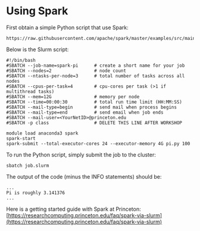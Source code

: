 # Using Spark

First obtain a simple Python script that use Spark:

```
https://raw.githubusercontent.com/apache/spark/master/examples/src/main/python/pi.py
```

Below is the Slurm script:

```
#!/bin/bash
#SBATCH --job-name=spark-pi      # create a short name for your job
#SBATCH --nodes=2                # node count
#SBATCH --ntasks-per-node=3      # total number of tasks across all nodes
#SBATCH --cpus-per-task=4        # cpu-cores per task (>1 if multithread tasks)
#SBATCH --mem=12G                # memory per node
#SBATCH --time=00:00:30          # total run time limit (HH:MM:SS)
#SBATCH --mail-type=begin        # send mail when process begins
#SBATCH --mail-type=end          # send email when job ends
#SBATCH --mail-user=<YourNetID>@princeton.edu
#SBATCH -p class                 # DELETE THIS LINE AFTER WORKSHOP

module load anaconda3 spark
spark-start
spark-submit --total-executor-cores 24 --executor-memory 4G pi.py 100
```

To run the Python script, simply submit the job to the cluster:

```
sbatch job.slurm
```

The output of the code (minus the INFO statements) should be:

```
...
Pi is roughly 3.141376
...
```

Here is a getting started guide with Spark at Princeton:
[https://researchcomputing.princeton.edu/faq/spark-via-slurm](https://researchcomputing.princeton.edu/faq/spark-via-slurm)
